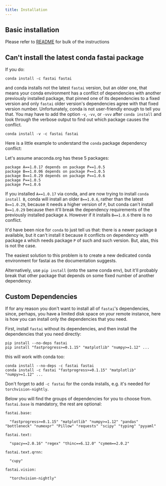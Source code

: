 ```yaml
---
title: Installation
---
```


## Basic installation

Please refer to [README](https://github.com/fastai/fastai/blob/master/README.md#installation) for bulk of the instructions



## Can't install the latest conda fastai package

If you do:

```
conda install -c fastai fastai
```

and conda installs not the latest `fastai` version, but an older one, that means your conda environment has a conflict of dependencies with another previously installed package, that pinned one of its dependencies to a fixed version and only `fastai` older version's dependencies agree with that fixed version number. Unfortunately, conda is not user-friendly enough to tell you that. You may have to add the option `-v`, `-vv`, or `-vvv` after `conda install` and look through the verbose output to find out which package causes the conflict.

```
conda install -v -c fastai fastai
```

Here is a little example to understand the `conda` package dependency conflict:

Let's assume anaconda.org has these 5 packages:

```
package A==1.0.17 depends on package P==1.0.5
package B==1.0.06 depends on package P==1.0.5
package B==1.0.29 depends on package P==1.0.6
package P==1.0.5
package P==1.0.6
```

If you installed `A==1.0.17` via conda, and are now trying to install `conda install B`, conda will install an older `B==1.0.6`, rather than the latest `B==1.0.29`, because it needs a higher version of `P`, but conda can't install `B==1.0.29` because then it'll break the dependency requirements of the previously installed package `A`. However if it installs `B==1.0.6` there is no conflict.

It'd have been nice for `conda` to just tell us that: there is a newer package `B` available, but it can't install it because it conflicts on dependency with package `A` which needs package `P` of such and such version. But, alas, this is not the case.

The easiest solution to this problem is to create a new dedicated conda environment for fastai as the documentation suggests.

Alternatively, use `pip install` (onto the same conda env), but it'll probably break that other package that depends on some fixed number of another dependency.



## Custom Dependencies

If for any reason you don't want to install all of `fastai`'s dependencies, since, perhaps, you have a limited disk space on your remote instance, here is how you can install only the dependencies that you need.

First, install `fastai` without its dependencies, and then install the dependencies that you need directly:

```
pip install --no-deps fastai
pip install "fastprogress>=0.1.15" "matplotlib" "numpy>=1.12" ...
```
this will work with conda too:

```
conda install --no-deps -c fastai fastai
conda install -c fastai "fastprogress>=0.1.15" "matplotlib" "numpy>=1.12" ...
```

Don't forget to add `-c fastai` for the conda installs, e.g. it's needed for `torchvision-nightly`.

Below you will find the groups of dependencies for you to choose from. `fastai.base` is mandatory, the rest are optional:

```
fastai.base:

  "fastprogress>=0.1.15" "matplotlib" "numpy>=1.12" "pandas" "bottleneck" "numexpr" "Pillow" "requests" "scipy" "typing" "pyyaml"

fastai.text:

  "spacy==2.0.16" "regex" "thinc==6.12.0" "cymem==2.0.2"

fastai.text.qrnn:

  "cupy"

fastai.vision:

  "torchvision-nightly"
```
